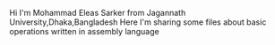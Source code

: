 Hi I'm Mohammad Eleas Sarker from Jagannath University,Dhaka,Bangladesh
Here I'm sharing some files about basic operations written in assembly language
